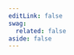 ```yaml
---
editLink: false
swag:
  related: false
aside: false
---
```


<SwagLanding>
    <template #title>Checkout</template>
    <template #description>
        The checkout system is a crucial component of the Shopware platform that manages every aspect of the order process, from adding products to the cart to placing an order and making a payment. Shopware's checkout feature is designed to offer developers the flexibility they need to modify the core processes and create a seamless and flawless user experience.
    </template>
    <template #image>
        <img src="../../public/landing/apps/checkout.jpg"/>
    </template>
    <template #exposed2>
        <SwagLandingCardList>
            <template #title>
                Capabilities
            </template>
            <template #description>
                Want to enhance your product experience or streamline your checkout process? Our features have got you covered!
            </template>
        </SwagLandingCardList>
    <h1>Change the look</h1>
        <p>You can transform the appearance of your cart with our <a href="/docs/guides/plugins/plugins/storefront/customize-templates">Template extensions</a>. By extending or overriding the appearance of the default storefront cart, you can create a unique and visually stunning shopping experience for your customers. Please note that only our default storefront merchants can benefit from this tool to enhance the presentation of their online store.</p>
    </template>
</SwagLanding>

